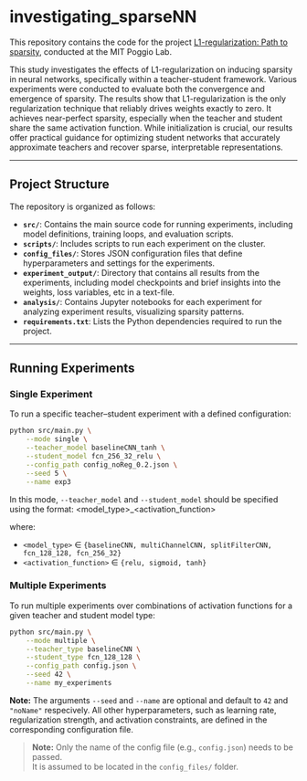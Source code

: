 # investigating_sparseNN


This repository contains the code for the project [L1-regularization: Path to sparsity](./l1_path_to_sparsity.pdf), conducted at the MIT Poggio Lab. 

This study investigates the effects of L1-regularization on inducing sparsity in neural networks, specifically within a teacher-student framework. Various experiments were conducted to evaluate both the convergence and emergence of sparsity. 
The results show that L1-regularization is the only regularization technique that reliably drives weights exactly to zero. It achieves near-perfect sparsity, especially when the teacher and student share the same activation function. While initialization is crucial, our results offer practical guidance for optimizing student networks that accurately approximate teachers and recover sparse, interpretable representations.

---

## Project Structure

The repository is organized as follows:

- **`src/`**: Contains the main source code for running experiments, including model definitions, training loops, and evaluation scripts.
- **`scripts/`**: Includes scripts to run each experiment on the cluster.
- **`config_files/`**: Stores JSON configuration files that define hyperparameters and settings for the experiments.
- **`experiment_output/`**: Directory that contains all results from the experiments, including model checkpoints and brief insights into the weights, loss variables, etc in a text-file.
- **`analysis/`**: Contains Jupyter notebooks for each experiment for analyzing experiment results, visualizing sparsity patterns.
- **`requirements.txt`**: Lists the Python dependencies required to run the project.

---

## Running Experiments

### Single Experiment

To run a specific teacher–student experiment with a defined configuration:

```sh
python src/main.py \
    --mode single \
    --teacher_model baselineCNN_tanh \
    --student_model fcn_256_32_relu \
    --config_path config_noReg_0.2.json \
    --seed 5 \
    --name exp3
```

In this mode, `--teacher_model` and `--student_model` should be specified using the format:
<model_type>_<activation_function>

where:
- `<model_type>` $\in$ `{baselineCNN, multiChannelCNN, splitFilterCNN, fcn_128_128, fcn_256_32}`
- `<activation_function>` $\in$ `{relu, sigmoid, tanh}`


### Multiple Experiments

To run multiple experiments over combinations of activation functions for a given teacher and student model type:

```sh
python src/main.py \
    --mode multiple \
    --teacher_type baselineCNN \
    --student_type fcn_128_128 \
    --config_path config.json \
    --seed 42 \
    --name my_experiments
```

**Note:** The arguments `--seed` and `--name` are optional and default to `42` and `"noName"` respecively. 
All other hyperparameters, such as learning rate, regularization strength, and activation constraints, are defined in the corresponding configuration file.

> **Note:** Only the name of the config file (e.g., `config.json`) needs to be passed.  
> It is assumed to be located in the `config_files/` folder.
